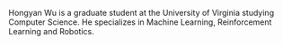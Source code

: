 Hongyan Wu is a graduate student at the University of Virginia studying Computer Science. He specializes in Machine Learning, Reinforcement Learning and Robotics. 
